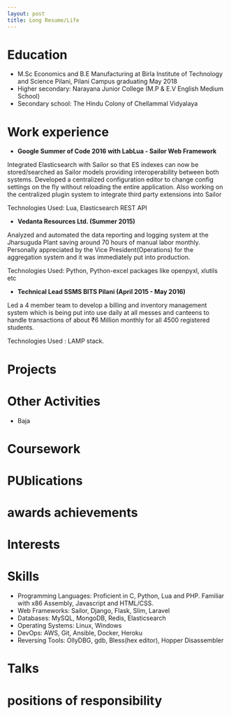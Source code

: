 ```yaml
---
layout: post
title: Long Resume/Life
---
```


# Education

* M.Sc Economics and B.E Manufacturing at Birla Institute of Technology and Science Pilani, Pilani Campus graduating May 2018
* Higher secondary: Narayana Junior College (M.P & E.V English Medium School)
* Secondary school: The Hindu Colony of Chellammal Vidyalaya

# Work experience


* **Google Summer of Code 2016 with LabLua - Sailor Web Framework**

Integrated Elasticsearch with Sailor so that ES indexes can now be stored/searched as Sailor models providing interoperability between both systems. Developed a centralized configuration editor to change config settings on the fly without reloading the entire application. Also working on the centralized plugin system to integrate third party extensions into Sailor

Technologies Used: Lua, Elasticsearch REST API

* **Vedanta Resources Ltd. (Summer 2015)**

Analyzed and automated the data reporting and logging system at the Jharsuguda Plant saving around 70 hours of manual labor monthly. Personally appreciated by the Vice President(Operations) for the aggregation system and it was immediately put into production. 

Technologies Used: Python, Python-excel packages like openpyxl, xlutils etc

* **Technical Lead  SSMS BITS Pilani (April 2015 - May 2016)**

Led a 4 member team to develop a billing and inventory management system which is being put into use daily at all messes and canteens to handle transactions of about ₹6 Million monthly for all 4500 registered students.

Technologies Used : LAMP stack.

# Projects



# Other Activities

* Baja

# Coursework
# PUblications
# awards achievements
# Interests


# Skills

* Programming Languages: Proficient in C, Python, Lua and PHP. Familiar with x86 Assembly, Javascript and HTML/CSS. 
* Web Frameworks: Sailor, Django, Flask, Slim, Laravel
* Databases: MySQL, MongoDB, Redis, Elasticsearch
* Operating Systems: Linux, Windows
* DevOps: AWS, Git, Ansible, Docker, Heroku
* Reversing Tools: OllyDBG, gdb, Bless(hex editor), Hopper Disassembler



# Talks
# positions of responsibility

